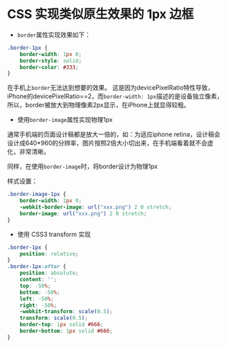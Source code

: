 CSS 实现类似原生效果的 1px 边框
=====

- `border`属性实现效果如下：

```CSS
.border-1px {
    border-width: 1px 0;
    border-style: solid;
    border-color: #333;
}
```

在手机上`border`无法达到想要的效果。
这是因为devicePixelRatio特性导致，iPhone的devicePixelRatio==2，而`border-width: 1px`描述的是设备独立像素，所以，border被放大到物理像素2px显示，在iPhone上就显得较粗。

-  使用`border-image`属性实现物理1px

通常手机端的页面设计稿都是放大一倍的，如：为适应iphone retina，设计稿会设计成640*960的分辨率，图片按照2倍大小切出来，在手机端看着就不会虚化，非常清晰。

同样，在使用`border-image`时，将border设计为物理1px

样式设置：

```CSS
.border-image-1px {
    border-width: 1px 0;
    -webkit-border-image: url("xxx.png") 2 0 stretch;
    border-image: url("xxx.png") 2 0 stretch;
}
```

- 使用 CSS3 transform 实现

```CSS
.border-1px {
    position: relative;
}
.border-1px:after {
    position: absolute;
    content: '';
    top: -50%;
    bottom: -50%;
    left: -50%;
    right: -50%;
    -webkit-transform: scale(0.5);
    transform: scale(0.5);
    border-top: 1px solid #666;
    border-bottom: 1px solid #666;
}
```
